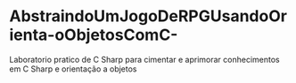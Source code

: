 # AbstraindoUmJogoDeRPGUsandoOrienta-oObjetosComC-
Laboratorio pratico de C Sharp para cimentar e aprimorar conhecimentos em C Sharp e orientação a objetos
